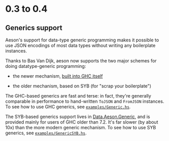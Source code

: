 # 0.3 to 0.4

## Generics support

Aeson's support for data-type generic programming makes it possible to
use JSON encodings of most data types without writing any boilerplate
instances.

Thanks to Bas Van Dijk, aeson now supports the two major schemes for
doing datatype-generic programming:

* the newer mechanism, [built into GHC
  itself](http://www.haskell.org/ghc/docs/latest/html/users_guide/generic-programming.html)

* the older mechanism, based on SYB (for "scrap your boilerplate")

The GHC-based generics are fast and terse: in fact, they're generally
comparable in performance to hand-written `ToJSON` and `FromJSON`
instances.  To see how to use GHC generics, see
[`examples/Generic.hs`](https://github.com/bos/aeson/blob/master/examples/Generic.hs).

The SYB-based generics support lives in
[Data.Aeson.Generic](http://hackage.haskell.org/packages/archive/aeson/0.4.0.0/doc/html/Data-Aeson-Generic.html),
and is provided mainly for users of GHC older than 7.2.  It's far
slower (by about 10x) than the more modern generic mechanism.  To see
how to use SYB generics, see
[`examples/GenericSYB.hs`](https://github.com/bos/aeson/blob/master/examples/GenericSYB.hs).
